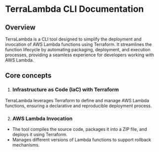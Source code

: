 # TerraLambda CLI Documentation

## Overview 
TerraLambda is a CLI tool designed to simplify the deployment and invocation of AWS Lambda functions using Terraform. It streamlines the function lifecycle by automating packaging, deployment, and execution processes, providing a seamless experience for developers working with AWS Lambda.
## Core concepts 
1. ### Infrastructure as Code (IaC) with Terraform
  TerraLambda leverages Terraform to define and manage AWS Lambda functions, ensuring a declarative and reproducible deployment process.

2. ### AWS Lambda Invocation 
- The tool compiles the source code, packages it into a ZIP file, and deploys it using Terraform.
- Manages different versions of Lambda functions to support rollback mechanisms.

  
